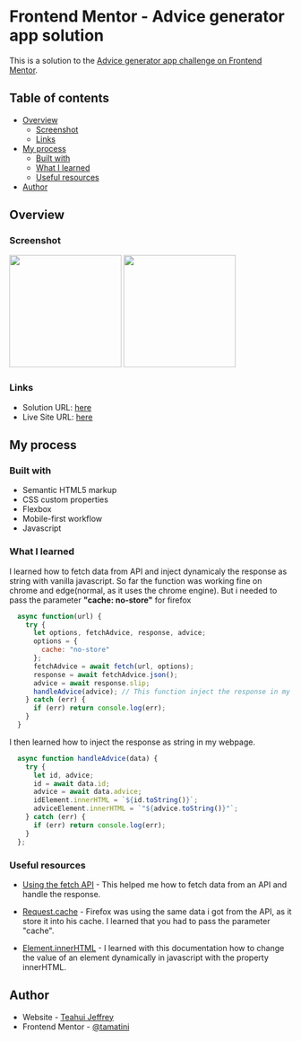# Frontend Mentor - Advice generator app solution

This is a solution to the [Advice generator app challenge on Frontend Mentor](https://www.frontendmentor.io/challenges/advice-generator-app-QdUG-13db).

## Table of contents

- [Overview](#overview)
  - [Screenshot](#screenshot)
  - [Links](#links)
- [My process](#my-process)
  - [Built with](#built-with)
  - [What I learned](#what-i-learned)
  - [Useful resources](#useful-resources)
- [Author](#author)

## Overview
### Screenshot

[<img src="https://i.postimg.cc/q7XD542P/advice-generator-app-main-web-screenshot.png" height="200"/>](https://postimg.cc/Jy0Qyw6x) [<img src="https://i.postimg.cc/qRJDfSLz/advice-generator-app-main-web-mobile.png" height="200"/>](https://postimg.cc/Ff6V3Pw4)

### Links

- Solution URL: [here](https://github.com/tamatini/advice-generator-app-challenge-frontend-mentor)
- Live Site URL: [here](https://tamatini.github.io/advice-generator-app-challenge-frontend-mentor/)

## My process

### Built with

- Semantic HTML5 markup
- CSS custom properties
- Flexbox
- Mobile-first workflow
- Javascript

### What I learned

I learned how to fetch data from API and inject dynamicaly the response as string with vanilla javascript. So far the function was working fine on chrome and edge(normal, as it uses the chrome engine). But i needed to pass the parameter <b>"cache: no-store"</b> for firefox

```javascript
  async function(url) {
    try {
      let options, fetchAdvice, response, advice;
      options = {
        cache: "no-store"
      };
      fetchAdvice = await fetch(url, options);
      response = await fetchAdvice.json();
      advice = await response.slip;
      handleAdvice(advice); // This function inject the response in my  webpage
    } catch (err) {
      if (err) return console.log(err);
    }
  }
```

I then learned how to inject the response as string in my webpage.

```javascript
  async function handleAdvice(data) {
    try {
      let id, advice;
      id = await data.id;
      advice = await data.advice;
      idElement.innerHTML = `${id.toString()}`;
      adviceElement.innerHTML = `"${advice.toString()}"`;
    } catch (err) {
      if (err) return console.log(err);
    }
  };
```

### Useful resources

- [Using the fetch API](https://developer.mozilla.org/en-US/docs/Web/API/Fetch_API/Using_Fetch) - This helped me how to fetch data from an API and handle the response.
- [Request.cache](https://developer.mozilla.org/en-US/docs/Web/API/Request/cache) - Firefox was using the same data i got from the API, as it store it into his cache. I learned that you had to pass the parameter "cache".

- [Element.innerHTML](https://developer.mozilla.org/en-US/docs/Web/API/Element/innerHTML) - I learned with this documentation how to change the value of an element dynamically in javascript with the property innerHTML.

## Author

- Website - [Teahui Jeffrey](https://github.com/tamatini)
- Frontend Mentor - [@tamatini](https://www.frontendmentor.io/profile/tamatini)
